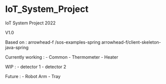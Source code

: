 # IoT_System_Project
IoT System Project 2022

V1.0

Based on  :   arrowhead-f /sos-examples-spring
               arrowhead-f/client-skeleton-java-spring 

Currently working : - Common
                    - Thermometer
                    - Heater
  
 WIP : - detector 1
       - detector 2

Future : - Robot Arm
         - Tray
